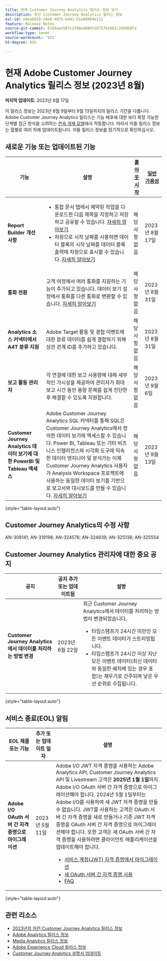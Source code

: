 ```yaml
---
title: 현재 Customer Journey Analytics 릴리스 정보 보기
description: 최신 Customer Journey Analytics 릴리스 정보
exl-id: e8eab856-34e0-4875-b441-b1e680b9e111
feature: Release Notes
source-git-commit: 0160aee587c1f88e4889f26757b1962c3d59b9fa
workflow-type: tm+mt
source-wordcount: '571'
ht-degree: 92%

---
```


# 현재 Adobe Customer Journey Analytics 릴리스 정보 (2023년 8월)

**마지막 업데이트**: 2023년 8월 17일

이 릴리스 정보는 2023년 8월 9일부터 9월 13일까지의 릴리스 기간을 다룹니다. Adobe Customer Journey Analytics 릴리스는 기능 배포에 대한 보다 확장 가능한 단계별 접근 방식을 고려하는 [연속 게재 모델](releases.md)에서 작동합니다. 따라서 이들 릴리스 정보는 월별로 여러 차례 업데이트됩니다. 이들 릴리스 정보를 정기적으로 확인하십시오.

## 새로운 기능 또는 업데이트된 기능

| 기능 | 설명 | [롤아웃 시작](releases.md) | [일반 가용성](releases.md) |
| ----------- | ---------- | ------- | ---- |
| **Report Builder 개선 사항** | <ul><li>통합 문서 탭에서 예약된 작업을 다운로드한 다음 제목을 지정하고 저장하고 공유할 수 있습니다. [자세히 알아보기](/help/report-builder/schedule-reportbuilder.md)</li><li>차원으로 시작 날짜를 사용하면 데이터 블록의 시작 날짜를 데이터 블록 출력에 차원으로 표시할 수 있습니다. [자세히 알아보기](/help/report-builder/create-a-data-block.md) </li></ul> | 해당 사항 없음 | 2023년 8월 17일 |
| **통화 전환** | 고객 여정에서 여러 통화를 지원하는 기능이 추가되고 있습니다. 데이터 보기 설정에서 통화를 다른 통화로 변환할 수 있습니다. [자세히 알아보기](/help/data-views/component-settings/format.md) | 해당 사항 없음 | 2023년 8월 31일 |
| **Analytics 소스 커넥터에서 A4T 분류 지원** | Adobe Target 활동 및 경험 이벤트에 대한 분류 데이터를 쉽게 결합하기 위해 상관 관계 ID를 추가하고 있습니다. | 해당 사항 없음 | 2023년 8월 31일 |
| **보고 활동 관리자** | 각 연결에 대한 보고 사용량에 대해 세부적인 가시성을 제공하여 관리자가 최대 보고 시간 동안 용량 문제를 쉽게 진단한 후 해결할 수 있도록 지원합니다. | 해당 사항 없음 | 2023년 9월 6일 |
| **Customer Journey Analytics 데이터 보기에 대한 PowerBI 및 Tableau 액세스** | Adobe Customer Journey Analytics SQL 커넥터를 통해 SQL은 Customer Journey Analytics에서 정의한 데이터 보기에 액세스할 수 있습니다. Power BI, Tableau 또는 기타 비즈니스 인텔리전스와 시각화 도구에 익숙한 데이터 엔지니어 및 분석가는 이제 Customer Journey Analytics 사용자가 Analysis Workspace 프로젝트에 사용하는 동일한 데이터 보기를 기반으로 보고서와 대시보드를 만들 수 있습니다. [자세히 알아보기](/help/data-views/sql-connector.md) | 해당 사항 없음 | 2023년 9월 13일 |

{style="table-layout:auto"}

## Customer Journey Analytics의 수정 사항

AN-309141; AN-319198; AN-324576; AN-324939; AN-325138; AN-325554

## Customer Journey Analytics 관리자에 대한 중요 공지

| 공지 | 공지 추가 또는 업데이트됨 | 설명 |
| --- | --- | --- |
| **Customer Journey Analytics에서 데이터를 처리하는 방법 변경** | 2023년 6월 22일 | 최근 Customer Journey Analytics에서 데이터를 처리하는 방법이 변경되었습니다.<ul><li>타임스탬프가 24시간 미만인 모든 이벤트 데이터가 스트리밍됩니다.</li><li>타임스탬프가 24시간 이상 지난 모든 이벤트 데이터(최신 데이터와 동일한 배치에 있는 경우 포함)는 채우기로 간주되며 낮은 우선 순위로 수집됩니다.</li></ul> |

{style="table-layout:auto"}

## 서비스 종료(EOL) 알림

| EOL 제품 또는 기능 | 추가 또는 업데이트 일자 | 설명 |
| --- | --- | --- |
| **Adobe I/O OAuth 서버 간 자격 증명으로 마이그레이션** | 2023년 5월 11일 | Adobe I/O JWT 자격 증명을 사용하는 Adobe Analytics API, Customer Journey Analytics API 및 Livestream 고객은 **2025년 1월 1일**&#x200B;까지 Adobe I/O OAuth 서버 간 자격 증명으로 마이그레이션해야 합니다. 2024년 5월 1일부터는 Adobe I/O를 사용하여 새 JWT 자격 증명을 만들 수 없습니다. JWT를 사용하는 고객은 OAuth 서버 간 자격 증명을 새로 만들거나 기존 JWT 자격 증명을 OAuth 서버 간 자격 증명으로 마이그레이션해야 합니다. 또한 고객은 새 OAuth 서버 간 자격 증명을 사용하려면 클라이언트 애플리케이션을 업데이트해야 합니다. <ul><li>[서비스 계정(JWT) 자격 증명에서 마이그레이션](https://developer.adobe.com/developer-console/docs/guides/authentication/ServerToServerAuthentication/migration/)</li><li>[새 OAuth 서버 간 자격 증명 사용](https://developer.adobe.com/developer-console/docs/guides/authentication/ServerToServerAuthentication/implementation/)</li><li>[FAQ](https://developer.adobe.com/developer-console/docs/guides/authentication/ServerToServerAuthentication/faqs/)</li></ul> |

{style="table-layout:auto"}


## 관련 리소스

* [2023년의 이전 Customer Journey Analytics 릴리스 정보](/help/release-notes/2023.md)
* [Adobe Analytics 릴리스 정보](https://experienceleague.adobe.com/docs/analytics/release-notes/latest.html?lang=ko)
* [Media Analytics 릴리스 정보](https://experienceleague.adobe.com/docs/media-analytics/using/additional-resources/release-notes.html)
* [Adobe Experience Cloud 릴리스 정보](https://experienceleague.adobe.com/docs/release-notes/experience-cloud/current.html)
* [Customer Journey Analytics 설명서 업데이트](/help/release-notes/doc-changes.md)
